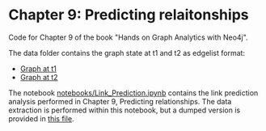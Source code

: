# Chapter 9: Predicting relaitonships

Code for Chapter 9 of the book "Hands on Graph Analytics with Neo4j".

The data folder contains the graph state at t1 and t2 as edgelist format:

- [Graph at t1](data/graph_T1.edgelist)
- [Graph at t2](data/graph_T2.edgelist)

The notebook [notebooks/Link_Prediction.ipynb](notebooks/Link_Prediction.ipynb) contains the link prediction analysis performed in Chapter 9, Predicting relationships. The data extraction is performed within this notebook, but a dumped version is provided in [this file](data/adamic_adar_scores_labelled.csv).
